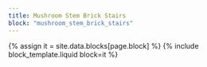 ```yaml
---
title: Mushroom Stem Brick Stairs
block: "mushroom_stem_brick_stairs"
---
```


{% assign it = site.data.blocks[page.block] %}
{% include block_template.liquid block=it %}

